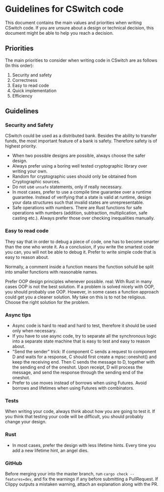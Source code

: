 
# Guidelines for CSwitch code

This document contains the main values and priorities when writing CSwitch
code. If you are unsure about a design or technical decision, this document
might be able to help you reach a decision.


## Priorities

The main priorities to consider when writing code in CSwitch are as follows (In
this order):

1. Security and safety
2. Correctness
3. Easy to read code
4. Quick implementation
5. Efficiency


## Guidelines

### Security and Safety

CSwitch could be used as a distributed bank. Besides the ability to transfer
funds, the most important feature of a bank is safety. Therefore safety is of
highest priority.

- When two possible designs are possible, always choose the safer design.
- Always prefer using a boring well tested cryptographic library over writing
    your own.
- Random for cryptographic uses should only be obtained from Cryptographic sources.
- Do not use `unsafe` statements, only if really necessary.
- In most cases, prefer to use a compile time guarantee over a runtime guarantee.
    Instead of verifying that a state is valid at runtime, design your data
    structures such that invalid states are unrepresentable.
- Safe operations with numbers. There are Rust functions for safe operations
    with numbers (addition, subtraction, multiplication, safe casting etc.).
    Always prefer those over checking inequalities manually.


### Easy to read code

They say that in order to debug a piece of code, one has to become smarter than
the one who wrote it. As a conclusion, if you write the smartest code you can,
you will not be able to debug it. Prefer to write simple code that is easy to
reason about. 

Normally, a comment inside a function means the function sohuld be split into
smaller functions with reasonable names.

Prefer OOP design principles whenever possible. 
real: With Rust in many cases OOP is not the best solution.
If a problem is solved nicely with OOP, you should probably use OOP.
However, in some cases a function approach could get you a cleaner solution.
My take on this is to not be religious. Choose the right solution for the
problem.



### Async tips

- Async code is hard to read and hard to test, therefore it should be used only
    when necessary.
- If you have to use async code, try to separate all the synchronous logic into
    a separate state machine that is easy to test and easy to reason about.
- "Send the sender" trick: If component C sends a request to component D and
    waits for a response, C should first create a mpsc::oneshot() and keep the
    receiving end. Then C sends the message to D, together with the sending end
    of the oneshot. Upon receipt, D will process the message, and send the
    response through the sending end of the oneshot.
- Prefer to use moves instead of borrows when using Futures. Avoid borrows and
    lifetimes when using Futures with combinators.

### Tests

When writing your code, always think about how you are going to test it.
If you think that testing your code will be difficult, you should probably
change your design.

### Rust

- In most cases, prefer the design with less lifetime hints. Every time you add
    a new lifetime hint, an angel dies.

### GitHub

Before merging your into the master branch, run ```cargo check --features=dev```,
and fix the warnings if any before submitting a PullRequest. If Clippy
outputs a mistaken warning, attach an explanation along with the PR.

